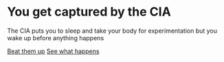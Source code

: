 # You get captured by the CIA
The CIA puts you to sleep and take your body for experimentation but you wake up before anything happens

[Beat them up](Escape.md)
[See what happens](Dead.md)
